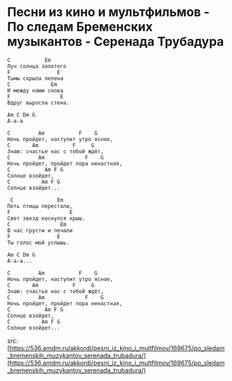 # Песни из кино и мультфильмов - По следам Бременских музыкантов - Серенада Трубадура

```chords
C           Em        
Луч солнца золотого 
F               E
Тьмы скрыла пелена
C             Em      
И между нами снова 
F                E
Вдруг выросла стена.

Am C Dm G
А-а-а 

C         Am           F    G
Ночь пройдет, наступит утро ясное,
C       Am           F     G
Знаю: счастье нас с тобой ждёт,
C         Am             F    G
Ночь пройдет, пройдет пора ненастная,
C           Am F G
Солнце взойдет,
C          Am F G
Солнце взойдет...

 C              Em      
Петь птицы перестали, 
F                   E
Свет звезд коснулся крыш.
C                Em  
В час грусти и печали 
F               E
Ты голос мой услышь.

Am C Dm G
А-а-а... 		

C         Am           F    G
Ночь пройдет, наступит утро ясное,
C       Am           F     G
Знаю: счастье нас с тобой ждёт,
C         Am             F    G
Ночь пройдет, пройдет пора ненастная,
C           Am F G
Солнце взойдет,
C          Am F G
Солнце взойдет...
```

src: [https://536.amdm.ru/akkordi/pesni_iz_kino_i_multfilmov/169675/po_sledam_bremenskih_muzykantov_serenada_trubadura/](https://536.amdm.ru/akkordi/pesni_iz_kino_i_multfilmov/169675/po_sledam_bremenskih_muzykantov_serenada_trubadura/)

